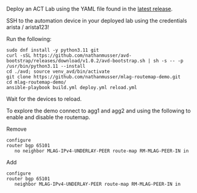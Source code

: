 Deploy an ACT Lab using the YAML file found in the [latest release](https://github.com/nathanmusser/mlag-routemap-demo/releases/latest). 

SSH to the automation device in your deployed lab using the credentials arista / arista123! 

Run the following: 

```
sudo dnf install -y python3.11 git
curl -sSL https://github.com/nathanmusser/avd-bootstrap/releases/download/v1.0.2/avd-bootstrap.sh | sh -s -- -p /usr/bin/python3.11 --install
cd ./avd; source venv_avd/bin/activate
git clone https://github.com/nathanmusser/mlag-routemap-demo.git
cd mlag-routemap-demo/
ansible-playbook build.yml deploy.yml reload.yml
```

Wait for the devices to reload. 

To explore the demo connect to agg1 and agg2 and using the following to enable and disable the routemap.

Remove
```
configure
router bgp 65101
   no neighbor MLAG-IPv4-UNDERLAY-PEER route-map RM-MLAG-PEER-IN in
```

Add
```
configure
router bgp 65101
   neighbor MLAG-IPv4-UNDERLAY-PEER route-map RM-MLAG-PEER-IN in
```

